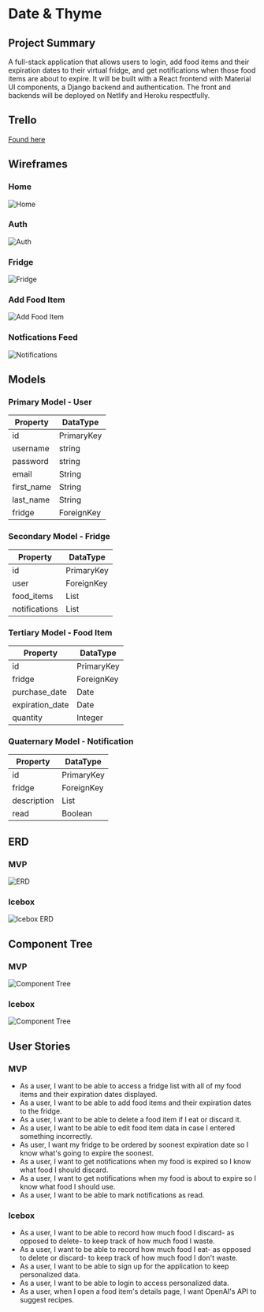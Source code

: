 # Date & Thyme

## Project Summary
A full-stack application that allows users to login, add food items and their expiration dates to their virtual fridge, and get notifications when those food items are about to expire.  It will be built with a React frontend with Material UI components, a Django backend and authentication.  The front and backends will be deployed on Netlify and Heroku respectfully.

## Trello
[Found here](https://trello.com/b/56bhwQbq/project-4-date-and-thyme)

## Wireframes
### Home
![Home](./assets/planning/home.png)

### Auth
![Auth](./assets/planning/auth.png)

### Fridge
![Fridge](./assets/planning/fridge.png)

### Add Food Item
![Add Food Item](./assets/planning/add-food.png)

### Notfications Feed
![Notifications](./assets/planning/notifications.png)

## Models
### Primary Model - User
|**Property**|**DataType**|
| - | - |
| id | PrimaryKey |
| username | string |
| password | string |
| email | String |
| first_name | String |
| last_name | String |
| fridge | ForeignKey |

### Secondary Model - Fridge
|**Property**|**DataType**|
| - | - |
| id | PrimaryKey |
| user | ForeignKey |
| food_items | List |
| notifications | List |

### Tertiary Model - Food Item
|**Property**|**DataType**|
| - | - |
| id | PrimaryKey |
| fridge | ForeignKey |
| purchase_date | Date |
| expiration_date | Date |
| quantity | Integer |

### Quaternary Model - Notification
|**Property**|**DataType**|
| - | - |
| id | PrimaryKey |
| fridge | ForeignKey |
| description | List |
| read | Boolean |


## ERD
### MVP
![ERD](./assets/planning/erd.png)

### Icebox
![Icebox ERD](./assets/planning/erd-icebox.png)

## Component Tree
### MVP
![Component Tree](./assets/planning/components.png)

### Icebox
![Component Tree](./assets/planning/components-icebox.png)

## User Stories
### MVP
- As a user, I want to be able to access a fridge list with all of my food items and their expiration dates displayed.
- As a user, I want to be able to add food items and their expiration dates to the fridge.
- As a user, I want to be able to delete a food item if I eat or discard it.
- As a user, I want to be able to edit food item data in case I entered something incorrectly.
- As  user, I want my fridge to be ordered by soonest expiration date so I know what's going to expire the soonest.
- As a user, I want to get notifications when my food is expired so I know what food I should discard.
- As a user, I want to get notifications when my food is about to expire so I know what food I should use.
- As a user, I want to be able to mark notifications as read.

### Icebox
- As a user, I want to be able to record how much food I discard- as opposed to delete- to keep track of how much food I waste.
- As a user, I want to be able to record how much food I eat- as opposed to delete or discard- to keep track of how much food I don't waste.
- As a user, I want to be able to sign up for the application to keep personalized data.
- As a user, I want to be able to login to access personalized data.
- As a user, when I open a food item's details page, I want OpenAI's API to suggest recipes.